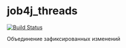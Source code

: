 # job4j_threads

[![Build Status](https://travis-ci.org/Meng263/job4j_threads.svg?branch=master&status=passed)](https://travis-ci.org/Meng263/job4j_threads)

Объединение зафиксированных изменений